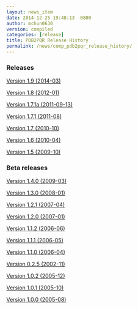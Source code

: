 ```yaml
---
layout: news_item
date: 2014-12-25 19:48:13 -0800
author: mchun0630
version: compiled
categories: [release]
title: PDB2PQR Release History
permalink: /news/comp_pdb2pqr_release_history/
---
```


<script type="text/javascript" language="JavaScript"><!--
function HideContent(d) {
document.getElementById(d).style.display = "none";
}
function ShowContent(d) {
document.getElementById(d).style.display = "block";
}
function ReverseDisplay(d) {
if(document.getElementById(d).style.display == "none") { document.getElementById(d).style.display = "block"; }
else { document.getElementById(d).style.display = "none"; }
}
//--></script>

<h3>Releases</h3>

<a href="javascript:ReverseDisplay('Version 1.9 (2014-03)')">Version 1.9 (2014-03)</a>

<div id="Version 1.9 (2014-03)" style="display:none;">


<h4>Notable New Features:</h4>
<h5>Binary Builds</h5>
<p>Binary builds do not require python or numpy be installed to use. Everything needed to run PDB2PQR is included. Just unpack and use.
</p>
<p>
OSX binaries require OSX 10.6 or newer. The OSX binary is 64-bit.
</p>
<p>
Linux binaries require CentOS 6 or newer and have been tested on Ubuntu 12.04 LTS and Linux Mint 13. If you are running 64-bit Linux use the 64-bit libraries. In some cases the needed 32-bit system libraries will not be installed on a 64-bit system.
</p>
<p>
Windows binaries are 32 bit and were built and tested on Windows 7 64-bit but should work on Windows XP, Vista, and 8 both 32 and 64-bit systems.</p>
</p>
<h5>Windows Support</h5>

PDB2PQR can now be compiled and run on Windows using MinGW32. See http://mingw.org/ for details.

<h5>Compilation with Scons</h5>
<p>
PDB2PQR now uses Scons for compilations. With this comes improved automated testing.
</p>
<p>
Please see http://www.poissonboltzmann.org/pdb2pqr/release-history for the complete release history
</p>
<h5>Compilation with Scons</h5>
<p>
PDB2PQR now uses Scons for compilations. With this comes improved automated testing.
</p>
<p>
Please see http://www.poissonboltzmann.org/pdb2pqr/release-history for the complete release history
</p>
<h5>NEW FEATURES</h5>
<ul>
<li>A ligand file with duplicate atoms will cause pdb2pqr to stop instead of issue a warning. Trust us, this is a feature, not a bug!</li>
<li>Improved error reporting.</li>
<li>Added support for reference command line option for PROPKA.</li>
<li>Added newresinter plugin to provide alternate methods for calculating interaction energies between residues.</li>
<li>Mol2 file handling is now case insensitive with atom names.</li>
<li>PROPKA with a pH of 7 is now specified by default on the web service.</li>
<li>Compilation is now done with scons.</li>
<li>Verbose output now includes information on all patches applied during a run.</li>
<li>Added stderr and stdout to web error page.</li>
<li>Added warning to water optimization when other water is ignored.</li>
<li>Command line used to generate a pqr is now duplicated in the comments of the output.</li>
<li>Added support for NUMMDL in parser.</li>
<li>Added complete commandline feature test. Use complete-test target.</li>
<li>Added propka support for phosphorous sp3. - Thanks to Dr. Stefan Henrich</li>
<li>Added a PyInstaller spec file. Standalone pdb2pqr builds are now possible.</li>
</ul>

<h5>BUG FIXES</h5>
<ul>
<li>Rolled back change that prevented plugins from interfering with each other. Large proteins would cause a stack overflow when trying to do a deep copy</li>
<li>Updated INSTALL file to reflect no more need for Fortran.</li>
<li>Fixed apbs input file to match what web interface produces.</li>
<li>Fixed user specified mobile ion species not being passed to apbs input file.</li>
<li>Removed ambiguous A, ADE, C, CYT, G, GUA, T, THY, U, URA as possible residue names.</li>
<li>Removed eval from pdb parsing routines.</li>
<li>Updated web links to refer to http://www.poissonboltzmann.org where appropriate.</li>
<li>Fixed hbond extension output to include insertion code in residue name.</li>
<li>Fixed debumping routines not including water in their checks. Fixes bad debump of ASN B 20 in 1gm9 when run with pH 7.0.</li>
<li>Fixed debumping failing to use best angle for a specific dihedral angle when no tested angles are without conflict.</li>
<li>Fixed debumping using asymmetrical cutoffs and too large cutoffs in many checks involving hydrogen.</li>
<li>Fixed debumping accumulating rounding error while checking angles.</li>
<li>Fixed inconsistencies in pdb parsing. - Thanks to Dr. Stefan Henrich</li>
<li>Fixed problems with propka handling of aromatic carbon/nitrogen. - Thanks to Dr. Stefan Henrich</li>
<li>Fixed case where certain apbs compile options would break web visualization.</li>
<li>Fixed improper handling of paths with a '.' or filenames with more than one '.' in them.</li>
</ul>

<h5>CHANGES</h5>
<ul>
<li>Removed numpy from contrib. The user is expected to have numpy installed and available to python at configuration.</li>
<li>Support for numeric dropped.</li>
</ul>

<h5>KNOWN BUGS</h5>
<ul>
<li>If more than one extension is run from the command line and one of the extensions modifies the protein data structure it could affect the output of the other extension. The only included extensions that exhibit this problem are resinter and newresinter.</li>
</ul>


<h5>New features</h5>

<ul>

<li>Added in new read and write binary (gz) commands. Can read gzipped DX files directly.</li>
<li>Added new write format to output the atomic potentials to a flat file (see atompot)</li>
<li>Added new functionality for using a previously calculated potential map for a new calculation.</li>
<li>Added a new program for converting delphi potential maps to OpenDX format. tools/mesh/del2dx</li>
<li>Updated Doxygen manual with call/caller graphs.  Replaced HTML with PDF.</li>
<li>Added tools/matlab/solver with simple Matlab LPBE solver for prototyping, teaching, etc.</li>
<li>Deprecated APBS XML output format.</li>
<li>Deprecated nlev keyword.</li>
<li>Added etol keyword, which allows user-defined error tolerance in LPBE and NPBE calculations (default errtol value is 1.0e-6).</li>
<li>Added more explanatory error messages for the case in which parm keyword is missing from APBS input file for apolar calculations.</li>
<li>Added a polar and apolor forces calculation example to examples/born/ .</li>
<li>Added warning messages for users who try to compile APBS with --enable-tinker flag and run APBS stand-alone execution.</li>
<li>Switched default Opal service urls from sccne.wustl.edu to NBCR.</li>
<li>Added a sanity check in routines.c: 'bcfl map' in the input file requires 'usemap pot' statement in the input file as well.</li>
<li>Introduced Vpmgp_size() routine to replace F77MGSZ call in vpmg.c</li>
<li>Updated test results for APBS-1.3 release.</li>
    
   
</ul>


<h5>Bug fixes</h5>

<ul>

<li>Modified Vpmg_dbForce with some grid checking code provided by Matteo Rotter.</li>
<li>Fixed a bug in psize.py per Michael Lerner's suggestion. The old version of psize.py gives wrong cglen and fglen results in special cases (e.g., all y coordinates are negative values).</li>
<li>Fixed a bug in examples/scripts/checkforces.sh: the condition for "Passed with rounding error" is abs(difference) < errortol, not the other way around.</li>
<li>Fixed the help string in ApbsClient.py .</li>
<li>Fixed a bug in Vacc_atomdSASA(): the atom SASA needs to be reset to zero displacement after finite melement methods.</li>
<li>Fixed a bug in Vpmg_dbForce(): the initialization of rtot should appear before it is used.</li>
<li>Fixed a bug in initAPOL(): center should be initialized before used.</li>
<li>Fixed a bug in routines.c: eliminated spurious "Invalid data type for writing!" and "Invalid format for writing!" from outputs with "write atompot" statement in the input file.</li>
<li>Fixed a bug in vpmg.c: fixed zero potential value problem on eges and corners in non-focusing calculations.</li>

</ul>

<hr />

</div>

<a href="javascript:ReverseDisplay('Version 1.8 (2012-01)')">Version 1.8 (2012-01)</a>

<div id="Version 1.8 (2012-01)" style="display:none;">


<h5>New Features</h5>

<ul>

<li>Updated PROPKA to version 3.0</li>
<li>Added residue interaction energy extension</li>
<li>Added protein summary extension</li>
<li>Combined hbond and hbondwhatit into one extension (hbond) with new command line parameters</li>
<li>Combined rama, phi, psi into one extension (rama) with new command line parameters.</li>
<li>Extensions may now add their own command line arguments. Extensions with their own command line arguments will be grouped separately.</li>
<li>Improved interface for extensions</li>
<li>Added Opal configuration file.</li>

</ul>

<h5>Bug Fixes</h5>

<ul>
<li>Cleaned up white space in several files and some pydev warnings</li>
<li>Creating print output no longer clears the chain id data from atoms in the data. (Affected resinter plugin)</li>
<li>Removed possibility of one plug-in affecting the output of another</li>
<li>Fixed --protonation=new option for propka30</li>
<li>Improved time reporting for apbs jobs</li>
<li>Fixed opal runtime reporting</li>
<li>Fixed misspelled command line options that prevented the use of PEOEPB and TYL06</li>
<li>Fixed error handling when certain data files are missing</li>
<li>Fixed LDFLAGS environment variable not being used along with python specific linker flags to link Algorithms.o and _pMC_mult.so</li>
<li>Fixed possible Attribute error when applying naming scheme.</li>
</ul>

<hr />

</div>

<a href="javascript:ReverseDisplay('Version 1.7.1a (2011-09-13)')">Version 1.7.1a (2011-09-13)</a>

<div id="Version 1.7.1a (2011-09-13)" style="display:none;">


<h5>New features</h5>

<ul>
<li>Added force field example.</li>
</ul>
    
<h5>Bug fixes</h5>

<ul>
<li>Fixed ligand command line option.</li>
<li>Fixed capitalization of force field in PQR header.</li>
<li>Fixed error handling for opal errors.</li>
<li>Fixed web logging error when using ligand files, user force fields, and name files.</li>
<li>Fixed extension template in documentation.</li>
<li>Fixed 1a1p example README to reflect command line changes.</li>
</ul>
<hr />

</div>

<a href="javascript:ReverseDisplay('Version 1.7.1 (2011-08)')">Version 1.7.1 (2011-08)</a>

<div id="Version 1.7.1 (2011-08)" style="display:none;">
    


<h5>New features</h5>

<ul>
<li>Switched Opal service urls from sccne.wustl.edu to NBCR.</li>
<li>Added more JMol controls for visualization, JMol code and applets provided by Bob Hanson.</li>
<li>F Changed default forcefield to PARSE in web interface.</li>

</ul>

<h5>Bug fixes</h5>
<ul>
<li>Fixed crash when opal returns an error.</li>
<li>Fixed specific combinations of command-line arguments causing pdb2pqr.py to crash.</li>
<li>Fixed opal job failing when filenames have spaces or dashs.</li>
<li>Fixed gap in backbone causing irrationally placed hydrogens.</li>
<li>Fixed crash when too many fixes are needed when setting termini.</li>
<li>Corrected web and command line error handling in many cases.</li>
<li>Fixed --username command line option.</li>
<li>Fixed ambiguous user created forcefield and name handling. Now --username is required if --userff is used. </li>
<li>Fixed querystatus.py not redirecting to generated error page.</li>

</ul>  
<hr />

</div>  

<a href="javascript:ReverseDisplay('Version 1.7 (2010-10)')">Version 1.7 (2010-10)</a>

<div id="Version 1.7 (2010-10)" style="display:none;">

Dear APBS and PDB2PQR users --
<p>
 I am happy to announce the release of PDB2PQR 1.7 which includes two major updates:
</p>
<ul>
<li>For PDB2PQR web interface users:  the JMol web interface for APBS calculation visualization has been substantially improved, thanks to help from Bob Hanson.  Those performing APBS calculations via the PDB2PQR web interface now have a much wider range of options for visualizing the output online -- as well as downloading for offline analysis.</li>
<li>For PDB2PQR command-line and custom web interface users:  the Opal service URLs have changed to new NBCR addresses.  Old services hosted at *.wustl.edu addresses have been decommissioned.  Please upgrade ASAP to use the new web service.  Thank you as always to the staff at NBCR for their continuing support of APBS/PDB2PQR web servers and services.</li>
</ul>

<hr />

</div>  

<a href="javascript:ReverseDisplay('Version 1.6 (2010-04)">Version 1.6 (2010-04)</a>

<div id="Version 1.6 (2010-04)" style="display:none;">
<p>April 7, 2010</p>
<p>
Dear PDB2PQR users --
</p>
<p>
We are pleased to announce the release of PDB2PQR 1.6.  This version has several new features as well minor fixes to reported bugs.  A complete list of changes is provided below.  For more information about the new release, to download binaries, or access the PDB2PQR web servers, please visit http://www.poissonboltzmann.org/pdb2pqr
</p>
<p>
Thank you for your continuing support of the PDB2PQR software.
</p>
<p>
Sincerely,
</p>
<p>
Nathan Baker
</p>

<h5>NEW FEATURES</h5>
<ul>
<li>Added Swanson force field based on Swanson et al paper (http://dx.doi.org/10.1021/ct600216k).</li>
<li>Modified printAtoms() method. Now "TER" is printed at the end of every chain.</li>
<li>Added Google Analytics code to get the statistics on the production server.</li>
<li>Modified APBS calculation page layout to hide parameters by default and display PDB ID</li>
<li>Added "make test-webserver", which tests a long list of PDBs (246 PDBs) on the production PDB2PQR web server.</li>
<li>Removed nlev from inputgen.py and inputgen_pKa.py as nlev keyword is now deprecated in APBS.</li>
<li>Added PARSE parameters for RNA, data from: Tang C. L., Alexov E, Pyle A. M., Honig B. Calculation of pKas in RNA: On the Structural Origins and Functional Roles of Protonated Nucleotides. Journal of Molecular Biology 366 (5) 1475-1496, 2007.
</li>
</ul>

<h5>BUG FIXES</h5>
<ul>
<li>Fixed a minor bug: when starting pka.py from pdb2pka directory using command like "python pka.py [options] inputfile", we need to make sure scriptpath does not end with "/".</li>
<li>Fixed a bug which caused "coercing to Unicode: need string or buffer, instance found" when submitting PDB2PQR jobs with user-defined force fields on Opal based web server. </li>
<li> Fixed a bug in main_cgi.py, now Opal-based PDB2PQR jobs should also be logged in usage.txt file.</li>
<li>Updated src/utilities.py with a bug fix provided by Greg Cipriano, which prevents infinite loops in analyzing connected atoms in certain cases.</li>
<li>Fixed a bug related to neutraln and/or neutralc selections on the web server.</li>
<li> Fixed a special case with --ffout and 1AIK, where the N-terminus is acetylated.</li>
<li> Fixed a bug in psize.py per Michael Lerner's suggestion. The old version of psize.py gives wrong cglen and fglen results in special cases (e.g., all y coordinates are negative values).</li>
<li> Fixed a bug in main_cgi.py, eliminated input/output file name confusions whether a PDB ID or a pdb file is provided on the web server.</li>
<li> Fixed a bug which causes run time error on the web server when user-defined force field and names files are provided.</li>
<li>Fixed a bug in apbs_cgi.py: pdb file names submitted by users are not always 4 characters long.</li>
</ul>

<hr />

</div>

<a href="javascript:ReverseDisplay('Version 1.5 (2009-10)')">Version 1.5 (2009-10)</a>

<div id="Version 1.5 (2009-10)" style="display:none;">

<h5>New features</h5>
<ul>
<li>APBS calculations can be executed through the PDB2PQR web interface in the production version of the server</li>
<li>APBS-calculated potentials can be visualized via the PDB2PQR web interface thanks to Jmol</li>
<li>Disabled Typemap output by default, added --typemap flag to create typemap output if needed.</li>
<li>Enabled "Create APBS Input File" by default on the web server, so that APBS calculation and visualization are more obvious to the users.</li>
<li>Added warnings to stderr and the REMARK field in the output PQR file regarding multiple occupancy entries in PDB file.</li>
<li>Added more informative messages in REMARK field, explaining why PDB2PQR was unable to assign charges to certain atoms.</li>
<li>Updated structures.py, now PDB2PQR keeps the insertion codes from PDB files.</li>
<li>Added "make test-long", which runs PDB2PQR on a long list (246) of PDBs by default, it is also possible to let it run on specified number of PDBs, e.g.,  export TESTNUM=50; make test-long </li>
<li>Updated NBCR opal service urls from http://ws.nbcr.net/opal/... to http://ws.nbcr.net/opal2/...</li>
<li>Compressed APBS OpenDX output files in zip format, so that users can download zip files from the web server.</li>
<li>Removed "EXPERIMENTAL" from APBS web solver interface and Jmol visualization interface.</li>
<li>Updated all APBS related urls from http://apbs.sourceforge.net/... to http:/apbs.wustl.edu/...</li>
<li>Merged PDB2PKA code, PDB2PKA is functional now.</li>
<li>Added two new options: --neutraln and --neutralc, so that users can manually make the N-termini or C-termini of their proteins neutral.    </li>
<li>Added a local-test, which addresses the issue of Debian-like Linux distros not allowing fetching PDBs from the web.</li>
<li>Added deprotonated Arginine form for post-PROPKA routines. This only works for PARSE forcefield as other forcefields lack deprotonated ARG parameters.</li>
<li>Updated inputgen.py with --potdx and --istrng options added, original modification code provided by Miguel Ortiz-Lombardía.</li>
<li>Changed default Opal service from http://ws.nbcr.net/opal2/services/pdb2pqr_1.4.0 to http://sccne.wustl.edu:8082/opal2/services/pdb2pqr-1.5</li>
</ul>

<h5>Bug fixes</h5>
<ul>
<li>Verbosity outputs should be stdouts, not stderrs in web server interface. Corrected this in src/routines.py.</li>
<li>Fixed a bug in psize.py: for a pqr file with no ATOM entries but only HETATM entries in it, inputgen.py should still create an APBS input file with reasonable grid lengths. </li>
<li>Added special handling for special mol2 formats (unwanted white spaces or blank lines in ATOM or BOND records).</li>
<li>Added template file to doc directory, which fixed a broken link in  programmer guide.</li>
</ul>

<hr />

</div>
  
    
<h3> Beta releases </h3>

<a href="javascript:ReverseDisplay('Version 1.4.0 (2009-03)')">Version 1.4.0 (2009-03)</a>

<div id="Version 1.4.0 (2009-03)" style="display:none;">


<h5>New features</h5>
<ul>
<li>Updated html/master-index.html, deleted html/index.php.</li>
<li>Updated pydoc by running genpydoc.sh.</li>
<li>Added a whitespace option by by putting whitespaces between atom name and residue name, between x and y, and between y and z.</li>
<li>Added radius for Chlorine in ligff.py.</li>
<li>Added PEOEPB forcefield, data provided by Paul Czodrowski.</li>
<li>Updated inputgen.py to write out the electrostatic potential for APBS input file. </li>
<li>Updated CHARMM.DAT with two sets of phosphoserine parameters.</li>
<li>Allowed amino acid chains with only one residue, using --assign-only option.</li>
<li>Updated server.py.in so that the ligand option is also recorded in usage.txt. </li>
<li>Updated HE21, HE22 coordinates in GLN according to the results from AMBER Leap program.</li>
<li>Updated Makefile.am with Manuel Prinz's patch (removed distclean2 and appended its contents to distclean-local).</li>
<li>Updated configure.ac, pdb2pqr-opal.py; added AppService_client.py and AppService_types.py with Samir Unni's changes, which fixed earlier problems in invoking Opal services.</li>
<li>Applied two patches from Manuel Prinz to pdb2pka/pMC_mult.h and pdb2pka/ligand_topology.py. </li>
<li>Updated PARSE.DAT with the source of parameters. </li>
<li>Created a contrib folder with numpy-1.1.0 package. PDB2PQR will install numpy by default unless any of the following conditions is met:</li>
<ul>
<li>Working version of NumPy dectected by autoconf.</li>
<li>User requests no installation with --disable-pdb2pka option.</li>
<li>User specifies external NumPy installation.  </li>
</ul>
<li>Merged Samir Unni's branch. Now PDB2PQR Opal and APBS Opal services are available (through --with-opal and/or --with-apbs, --with-apbs-opal options at configure stage).</li>
<li>Added error handling for residue name longer than 4 characters.</li>
<li>Updated hbond.py with Mike Bradley's definitions for ANGLE_CUTOFF and DIST_CUTOFF by default.</li>
<li>Removed PyXML-0.8.4, which is not required for ZSI installation.</li>
<li>Updated propka error message for make adv-test -- propka requires a version of Fortran compiler.</li>
<li>Updated na.py and PATCHES.xml so that PDB2PQR handles three lettered RNA residue names (ADE, CYT, GUA, THY, and URA) as well.</li>
<li>Updated NA.xml with HO2' added as an alternative name for H2'', and H5" added as an alternative name for H5''. </li>
<li>Updated version numbers in html/ and doc/pydoc/ .</li>
<li>Updated web server. When selecting user-defined forcefield file from the web server, users should also provide .names file.</li>
<li>Removed http://enzyme.ucd.ie/Services/pdb2pqr/ from web server list.</li>
<li>Eliminated the need for protein when processing other types (ligands,  nucleic acids).</li>
<li>Updated psize.py with Robert Konecny's patch to fix inconsistent assignment of fine grid numbers in some (very) rare cases.</li>
<li>Made whitespace option available for both command line and web server versions.</li>
<li>Updated inputgen_pKa.py with the latest version.</li>
</ul>


<h5>Bug fixes</h5>
<ul>
<li>Fixed a legacy bug with the web server (web server doesn't like ligand files generated on Windows or old Mac OS platforms).</li>
<li>Fixed a bug in configure.ac, so that PDB2PQR no longer checks for Numpy.pth at configure stage.</li>
<li>Updated pdb2pka/substruct/Makefile.am. </li>
<li>Fixed isBackbone bug in definitions.py.</li>
<li>Fixed a bug for Carboxylic residues in hydrogens.py.</li>
<li>Fixed a bug in routines.py, which caused hydrogens added in LEU and ILE in eclipsed conformation rather than staggered. </li>
<li>Fixed a bug in configure.ac, now it is OK to configure with double slashes in the prefix path, e.g.,  --prefix=/foo/bar//another/path </li>
<li>Fixed a bug in nucleic acid naming scheme. </li>
<li>Fixed a bug involving MET, GLY as NTERM, CTERM with --ffout option.</li>
<li>Fixed a bug for PRO as C-terminus with PARSE forcefield. </li>
<li>Fixed a bug for ND1 in HIS as hacceptor.</li>
<li>Fixed the --clean option bug.</li>
<li>Fixed a bug in CHARMM naming scheme.</li>
<li>Fixed a bug in test.cpp of the simple test (which is related to recent modifications of 1AFS in Protein Data Bank).</li>
</ul>
<hr />

</div>

<a href="javascript:ReverseDisplay('Version 1.3.0 (2008-01)')">Version 1.3.0 (2008-01)</a>

<div id="Version 1.3.0 (2008-01)" style="display:none;">
        


<h5>New features</h5>
<ul>
<li>Added "make test" and "make adv-test"</li>
<li>Fixed problems with "make dist"</li>
<li>Added integration with Opal for launching jobs as well as querying status</li>
<li>The user may use NUMPY to specify the location of NUMPY.</li>
<li>Both PDB2PKA and PROPKA are enabled by default.  PDB2PKA is enabled by default since ligand parameterization would fail without this option.</li>
<li>For a regular user, "make install" tells the user the exact command the system administrator will use to make the URL viewable.</li>
<li>The default value of 7.00 for the pH on the server form is removed due to a problem with browser refershing.</li>
<li>Updated warning messages for lines beginning with SITE, TURN, SSBOND and LINK.</li>
<li>Switched license from GPL to BSD.</li>
<li>Made a new tar ball pdb2pqr-1.3.0-1.tar.gz for Windows users who cannot create pdb2pqr.py through configure process.</li>
<li>configure now automatically detects SRCPATH, WEBSITE, and the location of pdb2pqr.cgi.  In version 1.2.1, LOCALPATH(SRCPATH) and WEBSITE were defined in src/server.py and the location of pdb2pqr.cgi was specified in html/server.html (index.html).  Configure now uses variable substitution with new files src/server.py.in and html/server.html.in to create src/server.py and html/server.html (index.html).</li>
<li>SRCPATH is automatically set to the current working directory. WEBSITE is automatically set to http://fully_qualified_domain_name/pdb2pqr. Path to CGI is automcailly set to http://fully_qualified_domain_name/pdb2pqr/pdb2pqr.cgi.  </li>
<li>In version 1.2.1, there were 3 variables that needed to be changed to set up a server at a location different from agave.wustl.edu.  LOCALPATH, WEBSITE, and the location of the CGI file.  In this version, LOCALPATH has been used to SRCPATH to avoid confusion, since LOCALPATH could be interpreted as the local path for source files or the localpath for the server.</li>
<li>Since configure now automatically sets the locations of files/directories based on the machine and configure options, the default  agave.wustl.edu locations are not used anymore.</li>
<li>A copy of pdb2pqr.css is included.</li>
<li>configure prints out information about parameters such as python flags, srcpath, localpath, website, etc.</li>
<li>configure now automatically creates tmp/ with r + w + x permissions.</li>
<li>configure now automatically copies pdb2pqr.py to pdb2pqr.cgi.</li>
<li>configure now automatically copies html/server.html to index.html after variable substitution.  In src/server.py.in (src/server.py), WEBNAME is changed to index.html. </li>
<li>${HOME}/pdb2pqr is the default prefix for a regular user</li>
<li>/var/www/html is the default prefix for root</li>
<li>http://FQDN/pdb2pqr as default website.  </li>
<li>"make install" runs "make" first, and the copies the approprite files to --prefix.</li>
<li>If root did not specify --prefix and /var/www/html/pdb2pqr already</li>
<li>exists, then a warning is issued, and the user may choose to quit or overwrite that directory.  </li>
<li>Similary, if a regular user did not specify --prefix and ${HOME}/pdb2pqr already exists, then a warning is issued, and the user may choose to quit or overwrite that directory. </li>
<li>If root does not specify --prefix to be a directory to be inside /var/www/html (for example, --prefix=/share/apps/pdb2pqr), then a symbolic link will be made to /var/www/html/pdb2pqr during "make install".</li>
<li>configure option --with-url can be specified either as something like http://sandstone.ucsd.edu/pdb2pqr-test or sandstone.ucsd.edu/pdb2pqr-test.  It also doesn't matter if there's a '/' at the end.</li>
<li>If user is root, and the last part of URL and prefix are different, for example, --with-url=athena.nbcr.net/test0 --prefix=/var/www/html/pdb2pqr-test, then a warning will be issued saying the server will be viewable from the URL specified, but not the URL based on pdb2pqr-test.  In other words, the server will be viewable from athena.abcr.net/test0, but not athena.nbcr.net/pdb2pqr-test.  During "make  install", a symbolic link is created to enable users to view the server from --with-url.</li>
<li>When making a symbolic link for root, if then link destination already exists as a directory or a symoblic link, then the user may choose to continue with creating the link and overwrite the original directory or quit.</li>
<li>If the user changes py_path when running configure for PDB2PQR, then the change also applies to PROPKA.</li>
</ul>

<h5>Bug fixes</h5>
<ul>
<li>Fixed the line feed bug. Now PDB2PQR handles different input files (.pdb and .mol2) created or saved on different platforms.</li>
<li>Fixed "hbondwhatif" warning at start up.</li>
</ul>

<h5>Known issues</h5>
<ul>
<li>The install directory name cannot contain dots.</li>
<li>For python 2.2, if PDB2PQR cannot find module sets, then sets needs to be copied from .../python2.2/site-packages/MYSQLdb/sets.py to .../lib/python2.2</li>
</ul>

<hr />

</div>
    
<a href="javascript:ReverseDisplay('Version 1.2.1 (2007-04)')">Version 1.2.1 (2007-04)</a>

<div id="Version 1.2.1 (2007-04)" style="display:none;">



<h5>New features</h5>
<ul>
<li>Updated documentation to include instructions for pdb2pka support, references, more pydoc documents.</li>
<li>Added ligand examples to examples/ directory</li>
<li>Added native support for the TYL06 forcefield.  For more information on this forcefield please see Tan C, Yang L, Luo R.  How well does Poisson-Boltzmann implicit solvent agree with explicit solvent? A quantitative analysis. Journal of Physical Chemistry B.  110 (37), 18680-7, 2006. </li>
<li>Added a new HTML output page which relays the different atom types between the AMBER and CHARMM forcefields for a generated PQR file (thanks to the anonymous reviewers of the latest PDB2PQR paper).</li>
</ul>

<h5>Bug fixes</h5>
<ul>
<li>Fixed bug where a segmentation fault would occur in PropKa if the N atom was not the first atom listed in the residue</li>
<li>Fixed error message that occurred when a blank line was found in a parameter file.</li>
<li>Better error handling in MOL2 file parsing.</li>
<li>Fixed bug where ligands were not supported on PDB files with multiple MODEL fields.</li>
</ul>

<hr />

</div>

<a href="javascript:ReverseDisplay('Version 1.2.0 (2007-01)')">Version 1.2.0 (2007-01)</a>

<div id="Version 1.2.0 (2007-01)" style="display:none;">


<h5>New features</h5>

<ul>
<li>Added autoconf support for pdb2pka directory.</li>
<li>Added new support for passing in a single ligand residue in MOL2 format via the --ligand command.  Also available from the web server (with link to PRODRG for unsupported ligands).</li>
<li>Numerous additions to examples directory (see examples/index.html) and update to User Guide.</li>
</ul>

<h5>Bug fixes</h5>
<ul>
<li>Fixed charge assignment error when dealing with LYN in AMBER.</li>
<li>Fixed crash when a chain has a single amino acid residue.  The code now reports the offending chain and residue before exiting. </li>
<li>Fixed hydrogen optimization bug where waters with no nearby atoms at certain orientations caused missing hydrogens.</li>
</ul>
 <hr />

</div>   
    
<a href="javascript:ReverseDisplay('Version 1.1.2 (2006-06)')">Version 1.1.2 (2006-06)</a>

<div id="Version 1.1.2 (2006-06)" style="display:none;">



<h5>Bug fixes</h5>
<ul>
<li>Fixed a bug in the hydrogen bonding routines where PDB2PQR attempted to delete an atom that had already been deleted. (thanks to Rachel Burdge)</li>
<li>Fixed a bug in chain detection routines where PDB2PQR was unable to detect multiple chains inside a single unnamed chain (thanks to Rachel Burdge)</li>
<li>Fixed a second bug in chain detection routines where HETATM residues with names ending in "3" were improperly chosen for termini (thanks to Reut Abramovich)</li>
<li>Fixed a bug where chains were improperly detected when only containing one HETATM residue (thanks to Reut Abramovich)</li>
</ul>
<hr />

</div>

<a href="javascript:ReverseDisplay('Version 1.1.1 (2006-05)')">Version 1.1.1 (2006-05)</a>

<div id="Version 1.1.1 (2006-05)" style="display:none;">


<h5>Bug fixes</h5>
<ul>
<li>Fixed a bug which prevented PDB2PQR from recognizing atoms from nucleic acids with "*" in their atom names. (thanks to Jaichen Wang)</li>
<li>Fixed a bug in the hydrogen bonding routines where a misnamed object led to a crash for very specific cases. (thanks to Josh Swamidass) </li>
</ul>
<hr />

</div>

<a href="javascript:ReverseDisplay('Version 1.1.0 (2006-04)')">Version 1.1.0 (2006-04)</a>

<div id="Version 1.1.0 (2006-04)" style="display:none;">

<h5>New features</h5>
<ul>
<li>Structural data files have been moved to XML format.  This should make it easier for users and developers to contribute to the project.</li>
<li>Added an extensions directory for small scripts.  Scripts in this directory will be automatically loaded into PDB2PQR has command line options for post-processing, and can be easily customized.</li>
<li>Code has been greatly cleaned so as to minimize values hard-coded into functions and to allow greater customizability via external XML files.  This includes a more object-oriented hierarchy of structures.</li>
<li>Improved detection of the termini of chains.</li>
<li>Assign-only now does just that - only assigns parameters to atoms without additions, debumping, or optimizations.</li>
<li>Added a --clean command line option which does no additions, optimizations, or forcefield assignment, but simply aligns the PDB columns on output.  Useful for using post-processing scripts like those in the extensions directory without modifying the original input file.</li>
<li>The --userff flag has been replaced by opening up the --ff option to user-defined files.</li>
<li>Pydoc documentation is now included in html/pydoc.</li>
<li>A programmer's guide has been included to explain programming decisions and ease future development.</li>
<li>A --ffout flag has been added to allow users to output a PQR file in the naming scheme of the desired forcefield.</li>
<li>User guide FAQ updated.</li>
<li>The efficiency of the hydrogen bonding detection script (--hbond) has been greatly improved.</li>
<li>Increased the number of options available to users via the PDB2PQR web server.</li>
</ul>

<h5>Bug fixes</h5>
<ul>
<li>Updated psize.py to use centers and radii when calculating grid sizes (thanks to John Mongan) </li>
<li>Fixed bug where PDB2PQR could not read PropKa results from chains with more than 1000 residues (thanks to Michael Widmann)</li>
</ul>

<hr />

</div>

<a href="javascript:ReverseDisplay('Version 0.2.5 (2002-11)')">Version 0.2.5 (2002-11)</a>

<div id="Version 0.2.5 (2002-11)" style="display:none;">


    <ul>
    <li>Improved consistency between energies evaluated with "chgm 0" and "chgm 1"</li>
    <li>Made charge-field energy evaluation consistent for user-supplied charge maps</li>
    <li>Added new psize.py script courtesy of Todd Dolinsky.</li>
    <li>Updated list of APBS-related tools in User Guide.</li>
    <li>Added RPM capabilities courtesy of Steve Bond.</li>
    <li>Removed annoying excess verbosity from Vgrid.</li>
    <li>Updated Blue Horizon compilation instructions (thanks to Robert Konecny and Giri Chukkapalli)</li>
    <li>Updated autoconf/automake/libtool setup and added --disable-tools option</li>
    </ul>
<hr />

</div>

<a href="javascript:ReverseDisplay('Version 1.0.2 (2005-12)')">Version 1.0.2 (2005-12)</a>

<div id="Version 1.0.2 (2005-12)" style="display:none;">

<h5>New features</h5>
<ul>
<li>Added ability for users to add their own forcefield files.  This should be particularly useful for HETATMs.</li>
<li>Added sdens keyword to inputgen.py to make PDB2PQR compatibile with APBS 0.4.0. </li>
<li>Added a new examples directory with a basic runthrough on how to use the various features in PDB2PQR.</li>
</ul>

<h5>Bug fixes</h5>
<ul>
<li>Fixed a bug that was unable to handle N-Terminal PRO residues with hydrogens already present. </li>
<li>Fixed two instances in the PropKa routines where warnings were improperly handled due to a misspelling.</li>
<li>Fixed instance where chain IDs were unable to be assigned to proteins with more than 26 chains.</li>
</ul>
      
<hr />

</div>

<a href="javascript:ReverseDisplay('Version 1.0.1 (2005-10)')">Version 1.0.1 (2005-10)</a>

<div id="Version 1.0.1 (2005-10)" style="display:none;">

<h5>New features</h5>
<ul>
<li>Added citation information to PQR output.</li>
</ul>

<h5>Bug fixes</h5>
<ul>
<li>Fixed a bug during hydrogen optimization that left out H2 from water if the oxygen in question had already made 3 hydrogen bonds.</li>
</ul>

<hr />

</div>

<a href="javascript:ReverseDisplay('Version 1.0.0 (2005-08)')">Version 1.0.0 (2005-08)</a>

<div id="Version 1.0.0 (2005-08)" style="display:none;">
    
This is the initial version of the PDB2PQR conversion utility.  There are several changes to the various "non-official" versions previously available:
<ul>
<li>SourceForge has been chosen as a centralized location for all things related to PDB2PQR, including downloads, mailing lists, and bug reports.</li>
<li>Several additions to the code have been made, including pKa support via PropKa, a new hydrogen optimization algorithm which should increase both accuracy and speed, and general bug fixes.</li>
</ul>
We plan on continuing to improve PDB2PQR by refining the code, adding more advanced options, and encouraging collaborations with other utilities.
<p>Thank you for your time and interest in the PDB2PQR software.</p>
 
<hr />

</div>

